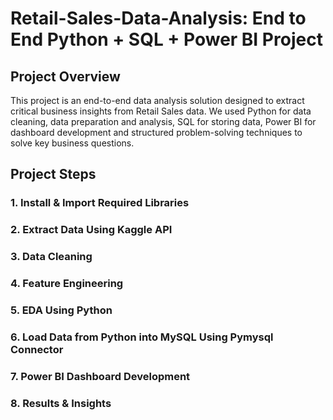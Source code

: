 # Retail-Sales-Data-Analysis: End to End Python + SQL + Power BI Project

## Project Overview
This project is an end-to-end data analysis solution designed to extract critical business insights from Retail Sales data. We used Python for data cleaning, data preparation and analysis, SQL for storing data, Power BI for dashboard development and structured problem-solving techniques to solve key business questions.


## Project Steps
### 1. Install & Import Required Libraries
### 2. Extract Data Using Kaggle API
### 3. Data Cleaning
### 4. Feature Engineering
### 5. EDA Using Python
### 6. Load Data from Python into MySQL Using Pymysql Connector
### 7. Power BI Dashboard Development
### 8. Results & Insights
